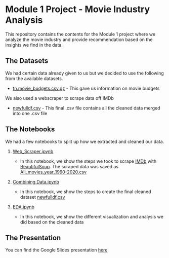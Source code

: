 # Module 1 Project - Movie Industry Analysis

This repository contains the contents for the Module 1 project where we analyze the movie industry and provide recommendation based on the insights we find in the data. 

## The Datasets

We had certain data already given to us but we decided to use the following from the available datasets.

* [tn.movie_budgets.csv.gz](https://github.com/snaik21352/project1/blob/master/Notebooks/tn.movie_budgets.csv.gz)  -  This gave us information on movie budgets

We also used a webscraper to scrape data off IMDb

* [newfulldf.csv](https://github.com/snaik21352/project1/blob/master/Notebooks/newfulldf.csv)  -  This final .csv file contains all the cleaned data merged into one .csv file


## The Notebooks

We had a few notebooks to split up how we extracted and cleaned our data.

1. [Web_Scraper.ipynb](https://github.com/snaik21352/project1/blob/master/Notebooks/Web_Scraper.ipynb)
	* In this notebook, we show the steps we took to scrape [IMDb](https://www.imdb.com/) with [BeautifulSoup](https://www.crummy.com/software/BeautifulSoup/bs4/doc/). The scraped data was saved as [All_movies_year_1990-2020.csv](https://github.com/snaik21352/project1/blob/master/All_movies_year_1990-2020.csv)

2. [Combining Data.ipynb](https://github.com/snaik21352/project1/blob/master/Notebooks/Combining%20Data.ipynb)
	* In this notebook, we show the steps to create the final cleaned dataset [newfulldf.csv](https://github.com/snaik21352/project1/blob/master/Notebooks/newfulldf.csv)

3. [EDA.ipynb](https://github.com/snaik21352/project1/blob/master/Notebooks/EDA.ipynb)
	* In this notebook, we show the different visualization and analysis we did based on the cleaned data


## The Presentation

You can find the Google Slides presentation [here](https://docs.google.com/presentation/d/1679d20gadi5_Q87Sc3tBHk--LrzjMmOg7c2lTDUWyfQ/edit?usp=sharing)